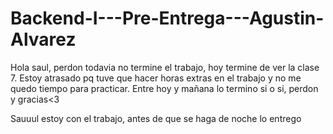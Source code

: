 # Backend-I---Pre-Entrega---Agustin-Alvarez


Hola saul, perdon todavia no termine el trabajo, hoy termine de ver la clase 7. Estoy atrasado pq tuve que hacer horas extras en el trabajo y no me quedo tiempo para practicar. Entre hoy y mañana lo termino si o si, perdon y gracias<3

Sauuul estoy con el trabajo, antes de que se haga de noche lo entrego
